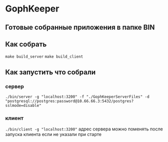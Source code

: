 # GophKeeper

## Готовые собранные приложения в папке BIN 

## Как собрать
`make build_server`
`make build_client`
## Как запустить что собрали
###  сервер
`./bin/server -g "localhost:3200" -f "./GophKeeperServerFiles" -d "postgresql://postgres:password@10.66.66.3:5432/postgres?sslmode=disable"`
###  клиент
`./bin/client -g "localhost:3200"` 
адрес сервера можно поменять после запуска клиента если не указали при старте